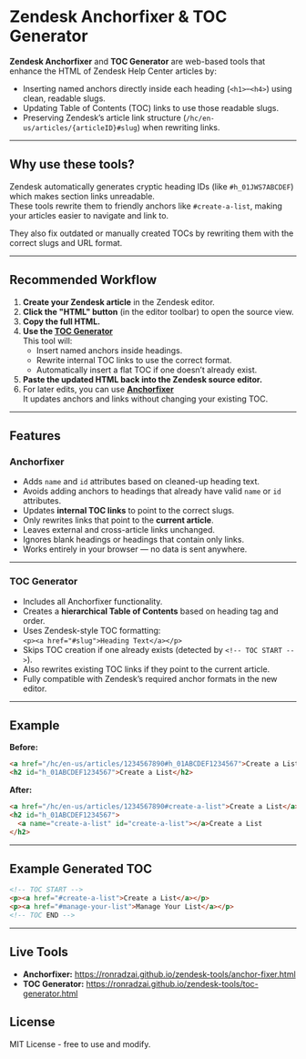 # Zendesk Anchorfixer & TOC Generator

**Zendesk Anchorfixer** and **TOC Generator** are web-based tools that enhance the HTML of Zendesk Help Center articles by:

- Inserting named anchors directly inside each heading (`<h1>`–`<h4>`) using clean, readable slugs.
- Updating Table of Contents (TOC) links to use those readable slugs.
- Preserving Zendesk’s article link structure (`/hc/en-us/articles/{articleID}#slug`) when rewriting links.

---

## Why use these tools?

Zendesk automatically generates cryptic heading IDs (like `#h_01JWS7ABCDEF`) which makes section links unreadable.  
These tools rewrite them to friendly anchors like `#create-a-list`, making your articles easier to navigate and link to.

They also fix outdated or manually created TOCs by rewriting them with the correct slugs and URL format.

---

## Recommended Workflow

1. **Create your Zendesk article** in the Zendesk editor.
2. **Click the "HTML" button** (in the editor toolbar) to open the source view.
3. **Copy the full HTML.**
4. **Use the [TOC Generator](https://ronradzai.github.io/zendesk-tools/toc-generator.html)**  
   This tool will:
   - Insert named anchors inside headings.
   - Rewrite internal TOC links to use the correct format.
   - Automatically insert a flat TOC if one doesn’t already exist.
5. **Paste the updated HTML back into the Zendesk source editor.**
6. For later edits, you can use **[Anchorfixer](https://ronradzai.github.io/zendesk-tools/anchor-fixer.html)**  
   It updates anchors and links without changing your existing TOC.

---

## Features

### Anchorfixer
- Adds `name` and `id` attributes based on cleaned-up heading text.
- Avoids adding anchors to headings that already have valid `name` or `id` attributes.
- Updates **internal TOC links** to point to the correct slugs.
- Only rewrites links that point to the **current article**.
- Leaves external and cross-article links unchanged.
- Ignores blank headings or headings that contain only links.
- Works entirely in your browser — no data is sent anywhere.

---

### TOC Generator
- Includes all Anchorfixer functionality.
- Creates a **hierarchical Table of Contents** based on heading tag and order.
- Uses Zendesk-style TOC formatting:  
  `<p><a href="#slug">Heading Text</a></p>`
- Skips TOC creation if one already exists (detected by `<!-- TOC START -->`).
- Also rewrites existing TOC links if they point to the current article.
- Fully compatible with Zendesk’s required anchor formats in the new editor.

---

## Example

**Before:**

```html
<a href="/hc/en-us/articles/1234567890#h_01ABCDEF1234567">Create a List</a>
<h2 id="h_01ABCDEF1234567">Create a List</h2>
```

**After:**

```html
<a href="/hc/en-us/articles/1234567890#create-a-list">Create a List</a>
<h2 id="h_01ABCDEF1234567">
  <a name="create-a-list" id="create-a-list"></a>Create a List
</h2>
```

---

## Example Generated TOC

```html
<!-- TOC START -->
<p><a href="#create-a-list">Create a List</a></p>
<p><a href="#manage-your-list">Manage Your List</a></p>
<!-- TOC END -->
```

---

## Live Tools
- **Anchorfixer:** https://ronradzai.github.io/zendesk-tools/anchor-fixer.html
- **TOC Generator:** https://ronradzai.github.io/zendesk-tools/toc-generator.html

## **License**
MIT License - free to use and modify.

